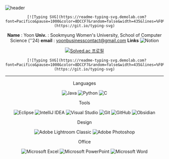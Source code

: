 ![header](https://capsule-render.vercel.app/api?type=waving&color=0:7F7FD5,50:86A8E7,100:91EAE4&customColorList=&height=300&section=header&text=🐬&fontSize=90)

<div align="center">

      [![Typing SVG](https://readme-typing-svg.demolab.com?font=Pacifico&pause=1000&color=8DCCF7&random=false&width=435&lines=%F0%9F%90%AC+Who+am+I%3F)](https://git.io/typing-svg)

**Name** : Yoon
**Univ.** : Sookmyung Women's University, School of Computer Science (''24)
**email** : yoonbusinesscontact@gmail.com
**Links** ![Notion](https://img.shields.io/badge/Notion-%23000000.svg?style=plastic&logo=notion&logoColor=white)

[![Solved.ac
프로필](http://mazassumnida.wtf/api/v2/generate_badge?boj={yoon0509})](https://solved.ac/{yoon0509})



      [![Typing SVG](https://readme-typing-svg.demolab.com?font=Pacifico&pause=1000&color=8DCCF7&random=false&width=435&lines=%F0%9F%92%BB+Skills)](https://git.io/typing-svg)
----------
Languages

  ![Java](https://img.shields.io/badge/java-%23ED8B00.svg?style=plastic&logo=openjdk&logoColor=white) ![Python](https://img.shields.io/badge/python-3670A0?style=plasti&logo=python&logoColor=ffdd54) ![C](https://img.shields.io/badge/c-%2300599C.svg?style=plastic&logo=c&logoColor=white)

Tools

  ![Eclipse](https://img.shields.io/badge/Eclipse-FE7A16.svg?style=plastic&logo=Eclipse&logoColor=white) ![IntelliJ IDEA](https://img.shields.io/badge/IntelliJIDEA-000000.svg?style=plastic&logo=intellij-idea&logoColor=white) ![Visual Studio](https://img.shields.io/badge/Visual%20Studio-5C2D91.svg?style=plastic&logo=visual-studio&logoColor=white) 
  ![Git](https://img.shields.io/badge/git-%23F05033.svg?style=plastic&logo=git&logoColor=white) ![GitHub](https://img.shields.io/badge/github-%23121011.svg?style=plastic&logo=github&logoColor=white)
  ![Obsidian](https://img.shields.io/badge/Obsidian-%23483699.svg?style=plastic&logo=obsidian&logoColor=white)

Design

  ![Adobe Lightroom Classic](https://img.shields.io/badge/Adobe%20Lightroom%20Classic-31A8FF.svg?style=plastic&logo=Adobe%20Lightroom%20Classic&logoColor=white) ![Adobe Photoshop](https://img.shields.io/badge/adobe%20photoshop-%2331A8FF.svg?style=plastic&logo=adobe%20photoshop&logoColor=white)

Office

  ![Microsoft Excel](https://img.shields.io/badge/Microsoft_Excel-217346?style=plastic&logo=microsoft-excel&logoColor=white) ![Microsoft PowerPoint](https://img.shields.io/badge/Microsoft_PowerPoint-B7472A?style=plastic&logo=microsoft-powerpoint&logoColor=white) ![Microsoft Word](https://img.shields.io/badge/Microsoft_Word-2B579A?style=plastic&logo=microsoft-word&logoColor=white)
</div>
<!--
**Y00NSJ/Y00NSJ** is a ✨ _special_ ✨ repository because its `README.md` (this file) appears on your GitHub profile.

Here are some ideas to get you started:

- 🔭 I’m currently working on ...
- 🌱 I’m currently learning ...
- 👯 I’m looking to collaborate on ...
- 🤔 I’m looking for help with ...
- 💬 Ask me about ...
- 📫 How to reach me: ...
- 😄 Pronouns: ...
- ⚡ Fun fact: ...
-->
